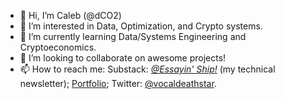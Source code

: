 - 👋 Hi, I’m Caleb (@dCO2)
- 👀 I’m interested in Data, Optimization, and Crypto systems.
- 🌱 I’m currently learning Data/Systems Engineering and Cryptoeconomics.
- 💞️ I’m looking to collaborate on awesome projects!
- 📫 How to reach me: Substack: [_@Essayin' Ship!_](https://essayinship.substack.com/) (my technical newsletter); [Portfolio](https://naughty-heisenberg-0b32f6.netlify.app/projects/); Twitter: [@vocaldeathstar](https://twitter.com/vocaldeathstar).

<!---
dCO2/dCO2 is a ✨ special ✨ repository because its `README.md` (this file) appears on your GitHub profile.
You can click the Preview link to take a look at your changes.
--->
